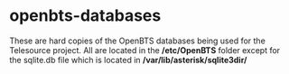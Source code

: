 openbts-databases
=================

These are hard copies of the OpenBTS databases being used for the Telesource project.  All are located in the __/etc/OpenBTS__ folder except for the sqlite.db file which is located in __/var/lib/asterisk/sqlite3dir/__
